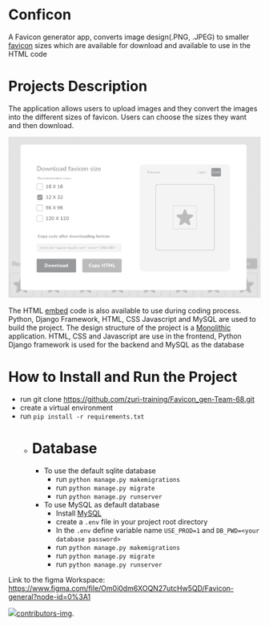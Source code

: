 
# Conficon
A Favicon generator app, converts image design(.PNG, .JPEG) to smaller [favicon](https://en.wikipedia.org/wiki/Favicon) sizes which are available for download and available to use in the HTML code

# Projects Description
The application allows users to upload images and they convert the images into the different sizes of favicon. Users can choose the sizes they want and then download.


![My Image](media/files/icons/footer.png)



The HTML [embed](https://en.wikipedia.org/wiki/Embedded) code is also available to use during coding process.
Python, Django Framework, HTML, CSS Javascript and MySQL are used to build the project. The design structure of the project is a [Monolithic](https://en.wikipedia.org/wiki/Monolithic_application) application. HTML, CSS and Javascript are use in the frontend, Python Django framework is used for the backend and MySQL as the database

# How to Install and Run the Project
-  run git clone https://github.com/zuri-training/Favicon_gen-Team-68.git 
- create a virtual environment
- run ```pip install -r requirements.txt```
  - # Database
    - To use the default sqlite database
      - run ```python manage.py makemigrations```
      - run ```python manage.py migrate```
      - run ```python manage.py runserver```
    - To use MySQL as default database
      - Install [MySQL](https://www.mysql.com/downloads/)
      - create a ```.env``` file in your project root directory
      - In the ```.env``` define variable name ```USE_PROD=1``` and ```DB_PWD=<your database password>```
      - run ```python manage.py makemigrations```
      - run ```python manage.py migrate```
      - run ```python manage.py runserver```


Link to the figma Workspace:  https://www.figma.com/file/Om0i0dm6XOQN27utcHw5QD/Favicon-general?node-id=0%3A1

<a href = "https://github.com/Conradgabe">
  <img src = "https://github.com/remarkablemark.png?size=50/>
</a>

Made with [contributors-img](https://contrib.rocks).
